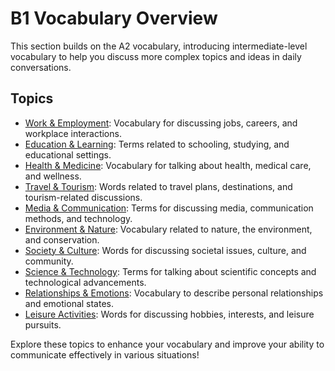 # B1 Vocabulary Overview

This section builds on the A2 vocabulary, introducing intermediate-level vocabulary to help you discuss more complex topics and ideas in daily conversations.

## Topics

- [Work & Employment](work_employment.md): Vocabulary for discussing jobs, careers, and workplace interactions.
- [Education & Learning](education_learning.md): Terms related to schooling, studying, and educational settings.
- [Health & Medicine](health_medicine.md): Vocabulary for talking about health, medical care, and wellness.
- [Travel & Tourism](travel_tourism.md): Words related to travel plans, destinations, and tourism-related discussions.
- [Media & Communication](media_communication.md): Terms for discussing media, communication methods, and technology.
- [Environment & Nature](environment_nature.md): Vocabulary related to nature, the environment, and conservation.
- [Society & Culture](society_culture.md): Words for discussing societal issues, culture, and community.
- [Science & Technology](science_technology.md): Terms for talking about scientific concepts and technological advancements.
- [Relationships & Emotions](relationships_emotions.md): Vocabulary to describe personal relationships and emotional states.
- [Leisure Activities](leisure_activities.md): Words for discussing hobbies, interests, and leisure pursuits.

Explore these topics to enhance your vocabulary and improve your ability to communicate effectively in various situations!
